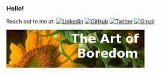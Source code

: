 ### Hello!

Reach out to me at: [![Linkedin](https://img.shields.io/badge/-LinkedIn-222222?style=flat-square&logo=Linkedin&logoColor=white&)](https://www.linkedin.com/)
[![GitHub](https://img.shields.io/badge/-GitHub-222222?style=flat-square&logo=GitHub&logoColor=white&)](https://github.com/ainfanthe)
[![Twitter](https://img.shields.io/badge/-Twitter-222222?style=flat-square&logo=twitter&logoColor=white&)](https://twitter.com/)
[![Gmail](https://img.shields.io/badge/-Gmail-222222?style=flat-square&logo=gmail&logoColor=white&)](mailto:ainfanthe@gmail.com)

<img style="" src="https://raw.githubusercontent.com/ainfanthe/ainfanthe/main/assets/img1.png">
